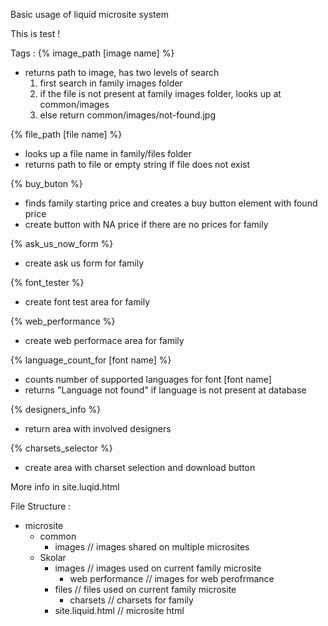 Basic usage of liquid microsite system

This is test !

Tags :
{% image_path [image name] %}
  - returns path to image, has two levels of search
    1. first search in family images folder
    2. if the file is not present at family images folder, looks up at common/images
    3. else return common/images/not-found.jpg

{% file_path [file name] %}
  - looks up a file name in family/files folder
  - returns path to file or empty string if file does not exist

{% buy_buton %}
  - finds family starting price and creates a buy button element with found price
  - create button with NA price if there are no prices for family

{% ask_us_now_form %}
  - create ask us form for family

{% font_tester %}
  - create font test area for family

{% web_performance %}
  - create web performace area for family

{% language_count_for [font name] %}
  - counts number of supported languages for font [font name]
  - returns "Language not found" if language is not present at database

{% designers_info %}
  - return area with involved designers

{% charsets_selector %}
  - create area with charset selection and download button

More info in site.luqid.html




File Structure :
  - microsite
    - common
      - images
        // images shared on multiple microsites
    - Skolar
      - images
        // images used on current family microsite
        - web performance
          // images for web perofrmance
      - files
        // files used on current family microsite
        - charsets
          // charsets for family
      - site.liquid.html
        // microsite html

